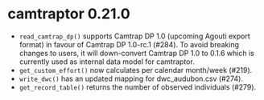 # camtraptor 0.21.0

- `read_camtrap_dp()` supports Camtrap DP 1.0 (upcoming Agouti export format) 
  in favour of Camtrap DP 1.0-rc.1 (#284).
  To avoid breaking changes to users, it will down-convert Camtrap DP 1.0 to
  0.1.6 which is currently used as internal data model for camtraptor.
- `get_custom_effort()` now calculates per calendar month/week (#219).
- `write_dwc()` has an updated mapping for dwc_audubon.csv (#274).
- `get_record_table()` returns the number of observed individuals (#279).

